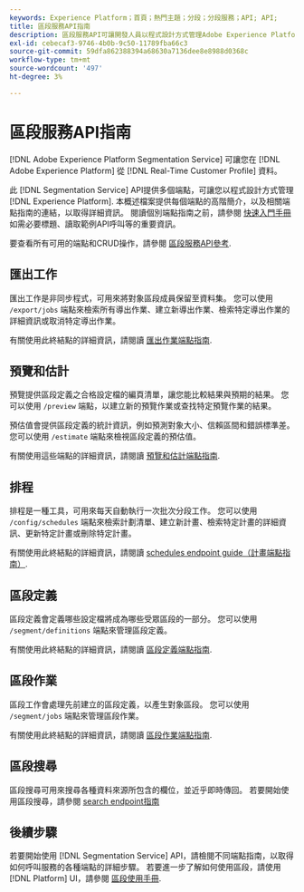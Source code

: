 ```yaml
---
keywords: Experience Platform；首頁；熱門主題；分段；分段服務；API; API;
title: 區段服務API指南
description: 區段服務API可讓開發人員以程式設計方式管理Adobe Experience Platform中的區段作業。 請遵循本指南以了解如何使用 API 執行關鍵作業。
exl-id: cebecaf3-9746-4b0b-9c50-11789fba66c3
source-git-commit: 59dfa862388394a68630a7136dee8e8988d0368c
workflow-type: tm+mt
source-wordcount: '497'
ht-degree: 3%

---
```


# 區段服務API指南

[!DNL Adobe Experience Platform Segmentation Service] 可讓您在 [!DNL Adobe Experience Platform] 從 [!DNL Real-Time Customer Profile] 資料。

此 [!DNL Segmentation Service] API提供多個端點，可讓您以程式設計方式管理 [!DNL Experience Platform]. 本概述檔案提供每個端點的高階簡介，以及相關端點指南的連結，以取得詳細資訊。 閱讀個別端點指南之前，請參閱 [快速入門手冊](./getting-started.md) 如需必要標題、讀取範例API呼叫等的重要資訊。

要查看所有可用的端點和CRUD操作，請參閱 [區段服務API參考](https://www.adobe.io/experience-platform-apis/references/segmentation/).

<!-- ## Audiences

Audiences are a collection of people who share similar behaviors and/or characteristics. These can be generated either by using Platform or from external sources. You can use the `/audiences` endpoint to retrieve all audiences, create a new audience, retrieve details of a specific audience, update a specific audience, or delete a specific audience.

For more information on using this endpoint, please read the [audiences endpoint guide](./audiences.md). -->

## 匯出工作

匯出工作是非同步程式，可用來將對象區段成員保留至資料集。 您可以使用 `/export/jobs` 端點來檢索所有導出作業、建立新導出作業、檢索特定導出作業的詳細資訊或取消特定導出作業。

有關使用此終結點的詳細資訊，請閱讀 [匯出作業端點指南](./export-jobs.md).

## 預覽和估計

預覽提供區段定義之合格設定檔的編頁清單，讓您能比較結果與預期的結果。 您可以使用 `/preview` 端點，以建立新的預覽作業或查找特定預覽作業的結果。

預估值會提供區段定義的統計資訊，例如預測對象大小、信賴區間和錯誤標準差。 您可以使用 `/estimate` 端點來檢視區段定義的預估值。

有關使用這些端點的詳細資訊，請閱讀 [預覽和估計端點指南](./previews-and-estimates.md).

## 排程

排程是一種工具，可用來每天自動執行一次批次分段工作。 您可以使用 `/config/schedules` 端點來檢索計劃清單、建立新計畫、檢索特定計畫的詳細資訊、更新特定計畫或刪除特定計畫。

有關使用此終結點的詳細資訊，請閱讀 [schedules endpoint guide（計畫端點指南）](./schedules.md).

## 區段定義

區段定義會定義哪些設定檔將成為哪些受眾區段的一部分。 您可以使用 `/segment/definitions` 端點來管理區段定義。

有關使用此終結點的詳細資訊，請閱讀 [區段定義端點指南](./segment-definitions.md).

## 區段作業

區段工作會處理先前建立的區段定義，以產生對象區段。 您可以使用 `/segment/jobs` 端點來管理區段作業。

有關使用此終結點的詳細資訊，請閱讀 [區段作業端點指南](./segment-jobs.md).

## 區段搜尋

區段搜尋可用來搜尋各種資料來源所包含的欄位，並近乎即時傳回。 若要開始使用區段搜尋，請參閱 [search endpoint指南](segment-search.md)

## 後續步驟

若要開始使用 [!DNL Segmentation Service] API，請檢閱不同端點指南，以取得如何呼叫服務的各種端點的詳細步驟。 若要進一步了解如何使用區段，請使用 [!DNL Platform] UI，請參閱 [區段使用手冊](../ui/overview.md).
